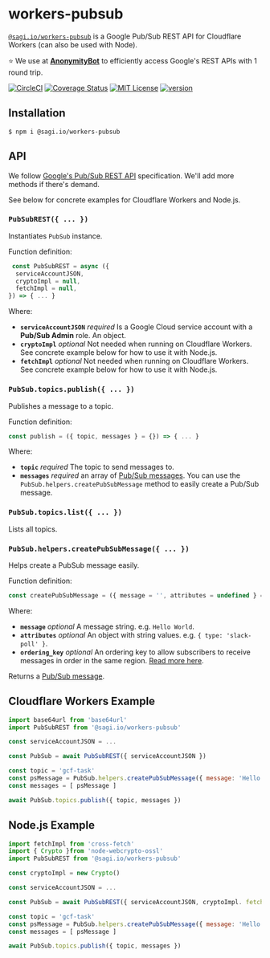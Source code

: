 # workers-pubsub

[`@sagi.io/workers-pubsub`](https://www.npmjs.com/package/@sagi.io/workers-pubsub) is a Google Pub/Sub REST API for Cloudflare Workers (can also be used with Node).

⭐ We use at **[AnonymityBot](https://anonymitybot.com/s=workers-jwt)** to efficiently access Google's REST APIs with 1 round trip.

[![CircleCI](https://circleci.com/gh/sagi/workers-pubsub.svg?style=svg&circle-token=88da6b4a2a6ad3055418fb0b9da327d7fff9a99a)](https://circleci.com/gh/sagi/workers-pubsub)
[![Coverage Status](https://coveralls.io/repos/github/sagi/workers-pubsub/badge.svg)](https://coveralls.io/github/sagi/workers-pubsub)
[![MIT License](https://img.shields.io/npm/l/@sagi.io/workers-pubsub.svg?style=flat-square)](http://opensource.org/licenses/MIT)
[![version](https://img.shields.io/npm/v/@sagi.io/workers-pubsub.svg?style=flat-square)](http://npm.im/@sagi.io/workers-pubsub)

## Installation

~~~
$ npm i @sagi.io/workers-pubsub
~~~

## API

We follow [Google's Pub/Sub REST API](https://cloud.google.com/pubsub/docs/reference/rest/) specification. We'll add more methods if there's demand.

See below for concrete examples for Cloudflare Workers and Node.js.

### **`PubSubREST({ ... })`**

Instantiates `PubSub` instance.

Function definition:

```js
 const PubSubREST = async ({
  serviceAccountJSON,
  cryptoImpl = null,
  fetchImpl = null,
}) => { ... }
```
Where:

  - **`serviceAccountJSON`** *required* Is a Google Cloud service account with a **Pub/Sub Admin** role. An object.
  - **`cryptoImpl`** *optional* Not needed when running on Cloudflare Workers. See concrete example below for how to use it with Node.js.
  - **`fetchImpl`** *optional* Not needed when running on Cloudflare Workers. See concrete example below for how to use it with Node.js.

### **`PubSub.topics.publish({ ... })`**

Publishes a message to a topic.

Function definition:

```js
const publish = ({ topic, messages } = {}) => { ... }
```
Where:

  - **`topic`** *required* The topic to send messages to.
  - **`messages`** *required* an array of [Pub/Sub messages](https://cloud.google.com/pubsub/docs/reference/rest/v1/PubsubMessage). You can use the `PubSub.helpers.createPubSubMessage` method to easily create a Pub/Sub message.

### **`PubSub.topics.list({ ... })`**

Lists all topics.

### **`PubSub.helpers.createPubSubMessage({ ... })`**
Helps create a PubSub message easily.

Function definition:

```js
const createPubSubMessage = ({ message = '', attributes = undefined } = {}) => { ... }
```
Where:

  - **`message`** *optional* A message string. e.g. `Hello World`.
  - **`attributes`** *optional* An object with string values. e.g. `{ type: 'slack-poll' }`.
  - **`ordering_key`** *optional* An ordering key to allow subscribers to receive messages in order in the same region. [Read more here](https://cloud.google.com/pubsub/docs/publisher#using_ordering_keys).

Returns a [Pub/Sub message](https://cloud.google.com/pubsub/docs/reference/rest/v1/PubsubMessage).

## Cloudflare Workers Example

~~~js
import base64url from 'base64url'
import PubSubREST from '@sagi.io/workers-pubsub'

const serviceAccountJSON = ...

const PubSub = await PubSubREST({ serviceAccountJSON })

const topic = 'gcf-task'
const psMessage = PubSub.helpers.createPubSubMessage({ message: 'Hello World!' })
const messages = [ psMessage ]

await PubSub.topics.publish({ topic, messages })
~~~

## Node.js Example

~~~js
import fetchImpl from 'cross-fetch'
import { Crypto }from 'node-webcrypto-ossl'
import PubSubREST from '@sagi.io/workers-pubsub'

const cryptoImpl = new Crypto()

const serviceAccountJSON = ...

const PubSub = await PubSubREST({ serviceAccountJSON, cryptoImpl. fetchImpl })

const topic = 'gcf-task'
const psMessage = PubSub.helpers.createPubSubMessage({ message: 'Hello World!' })
const messages = [ psMessage ]

await PubSub.topics.publish({ topic, messages })
~~~
